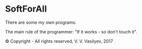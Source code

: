 # SoftForAll
There are some my own programs.

The main rule of the programmer: "If it works - so don't touch it".

© Copyright - All rights reserved, V. V. Vasilyev, 2017
